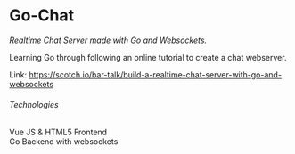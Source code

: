# Go-Chat
*Realtime Chat Server made with Go and Websockets.*

Learning Go through following an online tutorial to create a chat webserver.

Link: https://scotch.io/bar-talk/build-a-realtime-chat-server-with-go-and-websockets

###### Technologies
Vue JS & HTML5 Frontend  
Go Backend with websockets
